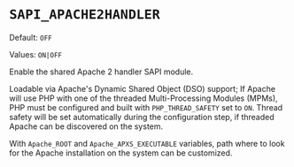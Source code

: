 # `SAPI_APACHE2HANDLER`

Default: `OFF`

Values: `ON|OFF`

Enable the shared Apache 2 handler SAPI module.

Loadable via Apache's Dynamic Shared Object (DSO) support; If Apache will use
PHP with one of the threaded Multi-Processing Modules (MPMs), PHP must be
configured and built with `PHP_THREAD_SAFETY` set to `ON`. Thread safety will
be set automatically during the configuration step, if threaded Apache can be
discovered on the system.

With `Apache_ROOT` and `Apache_APXS_EXECUTABLE` variables, path where to look
for the Apache installation on the system can be customized.
